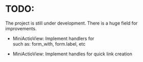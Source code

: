 # TODO:

The project is still under development. There is a huge field for improvements.

* MiniActioView: Implement handlers for <form> such as: form_with, form.label, etc
* MiniActioView: Implement handles for quick link creation
